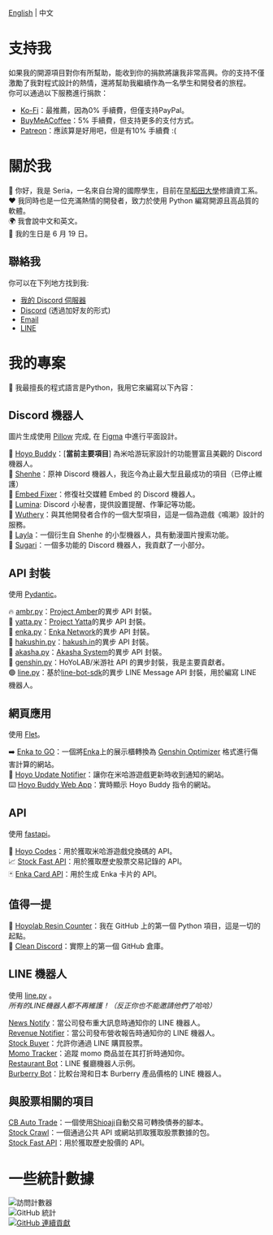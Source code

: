 [English](https://github.com/seriaati/seriaati/blob/main/README.md) | 中文

# 支持我
如果我的開源項目對你有所幫助，能收到你的捐款將讓我非常高興。你的支持不僅激勵了我對程式設計的熱情，還將幫助我繼續作為一名學生和開發者的旅程。  
你可以通過以下服務進行捐款：
- [Ko-Fi](https://ko-fi.com/seriaati)：最推薦，因為0% 手續費，但僅支持PayPal。
- [BuyMeACoffee](https://buymeacoffee.com/seria)：5% 手續費，但支持更多的支付方式。
- [Patreon](https://www.patreon.com/seriaati)：應該算是好用吧，但是有10% 手續費 :(

# 關於我
👋 你好，我是 Seria，一名來自台灣的國際學生，目前在[早稻田大學](https://www.waseda.jp/top/en/)修讀資工系。  
❤️ 我同時也是一位充滿熱情的開發者，致力於使用 Python 編寫開源且高品質的軟體。  
🌍 我會說中文和英文。  
🎂 我的生日是 6 月 19 日。

## 聯絡我
你可以在下列地方找到我:  
- [我的 Discord 伺服器](https://discord.com/invite/ryfamUykRw)
- [Discord](https://discord.com/users/410036441129943050) (透過加好友的形式)
- [Email](mailto:seria.ati@gmail.com)
- [LINE](https://line.me/ti/p/O4Y5UUJSqK)

# 我的專案
🐍 我最擅長的程式語言是Python，我用它來編寫以下內容：

## Discord 機器人
圖片生成使用 [Pillow](https://github.com/python-pillow/Pillow) 完成, 在 [Figma](https://www.figma.com) 中進行平面設計。  
  
🔺 [Hoyo Buddy](https://github.com/seriaati/hoyo-buddy)：[**當前主要項目**] 為米哈游玩家設計的功能豐富且美觀的 Discord 機器人。  
🦢 [Shenhe](https://github.com/seriaati/shenhe_bot)：原神 Discord 機器人，我迄今為止最大型且最成功的項目（已停止維護）  
🔧 [Embed Fixer](https://github.com/seriaati/embed-fixer)：修復社交媒體 Embed 的 Discord 機器人。  
📅 [Lumina](https://github.com/seriaati/lumina): Discord 小秘書，提供設置提醒、作筆記等功能。    
🖤 [Wuthery](https://github.com/Wuthery)：與其他開發者合作的一個大型項目，這是一個為遊戲《鳴潮》設計的服務。  
💙 [Layla](https://github.com/seriaati/layla)：一個衍生自 Shenhe 的小型機器人，具有動漫圖片搜索功能。  
🛝 [Sugari](https://github.com/Sugari-Bot)：一個多功能的 Discord 機器人，我貢獻了一小部分。

## API 封裝
使用 [Pydantic](https://github.com/pydantic/pydantic)。  
  
🔥 [ambr.py](https://github.com/seriaati/ambr)：[Project Amber](https://gi.yatta.moe/)的異步 API 封裝。  
🌸 [yatta.py](https://github.com/seriaati/yatta)：[Project Yatta](https://sr.yatta.moe/)的異步 API 封裝。  
🔼 [enka.py](https://github.com/seriaati/enka-py)：[Enka Network](http://api.enka.network/)的異步 API 封裝。  
👺 [hakushin.py](https://github.com/seriaati/hakushin-py)：[hakush.in](https://hakush.in)的異步 API 封裝。  
🤺 [akasha.py](https://github.com/seriaati/akasha-py)：[Akasha System](https://akasha.cv)的異步 API 封裝。  
🎈 [genshin.py](https://github.com/thesadru/genshin.py)：HoYoLAB/米游社 API 的異步封裝，我是主要貢獻者。  
🟢 [line.py](https://github.com/seriaati/line.py)：基於[line-bot-sdk](https://github.com/line/line-bot-sdk-python)的異步 LINE Message API 封裝，用於編寫 LINE 機器人。  

## 網頁應用
使用 [Flet](https://github.com/flet-dev/flet)。  
  
➡️ [Enka to GO](https://github.com/seriaati/enka-to-go)：一個將[Enka](https://enka.network/)上的展示櫃轉換為 [Genshin Optimizer](https://frzyc.github.io/genshin-optimizer/#/) 格式進行傷害計算的網站。  
🔔 [Hoyo Update Notifier](https://github.com/seriaati/hoyo-update-notifier)：讓你在米哈游遊戲更新時收到通知的網站。  
⌨️ [Hoyo Buddy Web App](https://github.com/seriaati/hoyo-buddy-web-app)：實時顯示 Hoyo Buddy 指令的網站。

## API
使用 [fastapi](https://github.com/fastapi/fastapi)。  
  
🎁 [Hoyo Codes](https://github.com/seriaati/hoyo-codes)：用於獲取米哈游遊戲兌換碼的 API。  
📈 [Stock Fast API](https://github.com/seriaati/stock_fast_api)：用於獲取歷史股票交易記錄的 API。  
🃏 [Enka Card API](https://github.com/seriaati/enka-card-api)：用於生成 Enka 卡片的 API。

## 值得一提
🌙 [Hoyolab Resin Counter](https://github.com/seriaati/hoyolab-resin-counter)：我在 GitHub 上的第一個 Python 項目，這是一切的起點。  
🧹 [Clean Discord](https://github.com/seriaati/cleandiscord)：實際上的第一個 GitHub 倉庫。

## LINE 機器人
使用 [line.py](https://github.com/seriaati/line.py) 。  
*所有的LINE機器人都不再維護！（反正你也不能邀請他們了哈哈）*  

[News Notify](https://github.com/chatmind-studio/news-notify)：當公司發布重大訊息時通知你的 LINE 機器人。  
[Revenue Notifier](https://github.com/chatmind-studio/company-revenue-notifier)：當公司發布營收報告時通知你的 LINE 機器人。  
[Stock Buyer](https://github.com/chatmind-studio/stock-buyer)：允許你通過 LINE 購買股票。  
[Momo Tracker](https://github.com/chatmind-studio/momo-tracker)：追蹤 momo 商品並在其打折時通知你。  
[Restaurant Bot](https://github.com/chatmind-studio/RestaurantBot)：LINE 餐廳機器人示例。  
[Burberry Bot](https://github.com/chatmind-studio/BurberryLineBot)：比較台灣和日本 Burberry 產品價格的 LINE 機器人。

## 與股票相關的項目
[CB Auto Trade](https://github.com/seriaati/cb-auto-trade)：一個使用[Shioaji](https://github.com/Sinotrade/Shioaji)自動交易可轉換債券的腳本。  
[Stock Crawl](https://github.com/seriaati/stock_crawl)：一個通過公共 API 或網站抓取獲取股票數據的包。  
[Stock Fast API](https://github.com/seriaati/stock_fast_api)：用於獲取歷史股價的 API。

# 一些統計數據
![訪問計數器](https://komarev.com/ghpvc/?username=seriaati)  
![GitHub 統計](https://github-readme-stats.vercel.app/api?username=seriaati&show_icons=true&theme=dark)  
[![GitHub 連續貢獻](https://streak-stats.demolab.com/?user=seriaati&theme=dark)](https://git.io/streak-stats)
